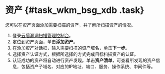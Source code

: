 # 资产 {#task_wkm_bsg_xdb .task}

您可以在资产页面添加需要扫描的资产，并了解所扫描资产的情况。

1.  登录[云盾漏洞扫描管理控制台](https://yundun.console.aliyun.com/?p=avds)。 
2.   定位到资产页面，单击**添加资产**。 
3.   在添加资产对话框，输入需要扫描的资产域名，单击**下一步**。 
4.   选择资产认证方式，根据所选择的方式完成目标扫描资产的认证。 
5.   认证成功的资产将自动进行资产发现。单击**资产清单**，可查看所发现的资产信息，包括资产子域名、对应的IP地址、端口、服务、操作系统、中间件等。 

